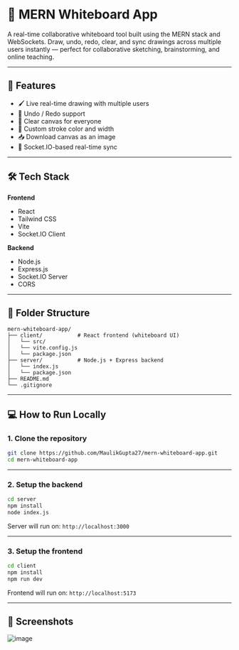 
# 🧠 MERN Whiteboard App

A real-time collaborative whiteboard tool built using the MERN stack and WebSockets. Draw, undo, redo, clear, and sync drawings across multiple users instantly — perfect for collaborative sketching, brainstorming, and online teaching.

---

## 🚀 Features

- 🖌️ Live real-time drawing with multiple users
- 🔄 Undo / Redo support
- 🧽 Clear canvas for everyone
- 🎨 Custom stroke color and width
- 📥 Download canvas as an image
- 🔗 Socket.IO-based real-time sync

---

## 🛠 Tech Stack

**Frontend**  
- React  
- Tailwind CSS  
- Vite  
- Socket.IO Client

**Backend**  
- Node.js  
- Express.js  
- Socket.IO Server  
- CORS

---

## 🧩 Folder Structure

```
mern-whiteboard-app/
├── client/           # React frontend (whiteboard UI)
│   └── src/
│   └── vite.config.js
│   └── package.json
├── server/           # Node.js + Express backend
│   └── index.js
│   └── package.json
├── README.md
└── .gitignore
```

---

## 💻 How to Run Locally

### 1. Clone the repository

```bash
git clone https://github.com/MaulikGupta27/mern-whiteboard-app.git
cd mern-whiteboard-app
```

---

### 2. Setup the backend

```bash
cd server
npm install
node index.js
```

Server will run on: `http://localhost:3000`

---

### 3. Setup the frontend

```bash
cd client
npm install
npm run dev
```

Frontend will run on: `http://localhost:5173`

---


## 📸 Screenshots
![image](https://github.com/user-attachments/assets/f22cd9fc-5dba-4766-8a60-f7d3f0845560)
